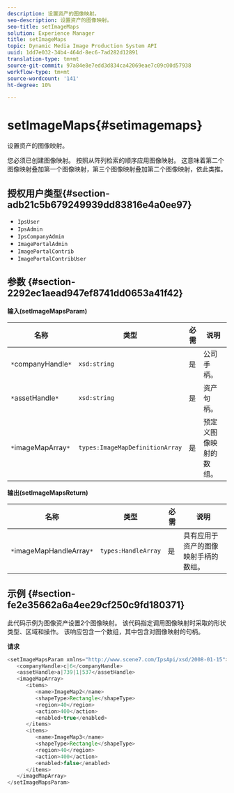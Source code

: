 ```yaml
---
description: 设置资产的图像映射。
seo-description: 设置资产的图像映射。
seo-title: setImageMaps
solution: Experience Manager
title: setImageMaps
topic: Dynamic Media Image Production System API
uuid: 1dd7e032-34b4-464d-8ec6-7ad282d12891
translation-type: tm+mt
source-git-commit: 97a84e8e7edd3d834ca42069eae7c09c00d57938
workflow-type: tm+mt
source-wordcount: '141'
ht-degree: 10%

---
```



# setImageMaps{#setimagemaps}

设置资产的图像映射。

您必须已创建图像映射。 按照从阵列检索的顺序应用图像映射。 这意味着第二个图像映射叠加第一个图像映射，第三个图像映射叠加第二个图像映射，依此类推。

## 授权用户类型{#section-adb21c5b679249939dd83816e4a0ee97}

* `IpsUser`
* `IpsAdmin`
* `IpsCompanyAdmin`
* `ImagePortalAdmin`
* `ImagePortalContrib`
* `ImagePortalContribUser`

## 参数 {#section-2292ec1aead947ef8741dd0653a41f42}

**输入(setImageMapsParam)**

| 名称 | 类型 | 必需 | 说明 |
|---|---|---|---|
| `*`companyHandle`*` | `xsd:string` | 是 | 公司手柄。 |
| `*`assetHandle`*` | `xsd:string` | 是 | 资产句柄。 |
| `*`imageMapArray`*` | `types:ImageMapDefinitionArray` | 是 | 预定义图像映射的数组。 |

**输出(setImageMapsReturn)**

| 名称 | 类型 | 必需 | 说明 |
|---|---|---|---|
| `*`imageMapHandleArray`*` | `types:HandleArray` | 是 | 具有应用于资产的图像映射手柄的数组。 |

## 示例 {#section-fe2e35662a6a4ee29cf250c9fd180371}

此代码示例为图像资产设置2个图像映射。 该代码指定调用图像映射时采取的形状类型、区域和操作。 该响应包含一个数组，其中包含对图像映射的句柄。

**请求**

```java
<setImageMapsParam xmlns="http://www.scene7.com/IpsApi/xsd/2008-01-15">
   <companyHandle>c|6</companyHandle>
   <assetHandle>a|739|1|537</assetHandle>
   <imageMapArray>
      <items>
         <name>ImageMap2</name>
         <shapeType>Rectangle</shapeType>
         <region>40</region>
         <action>400</action>
         <enabled>true</enabled>
      </items>
      <items>
         <name>ImageMap3</name>
         <shapeType>Rectangle</shapeType>
         <region>40</region>
         <action>400</action>
         <enabled>false</enabled>
      </items>
   </imageMapArray>
</setImageMapsParam>
```

